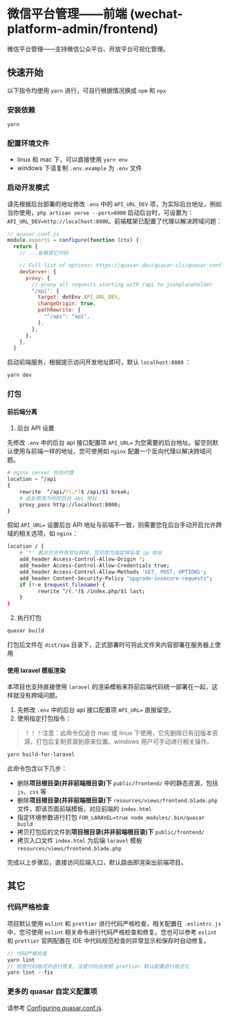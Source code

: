 # 微信平台管理——前端 (wechat-platform-admin/frontend)

微信平台管理——支持微信公众平台、开放平台可视化管理。

## 快速开始

以下指令均使用 `yarn` 进行，可自行根据情况换成 `npm` 和 `npx`

### 安装依赖
```bash
yarn
```

### 配置环境文件

- linux 和 mac 下，可以直接使用 `yarn env`
- windows 下请复制 `.env.example` 为 `.env` 文件

### 启动开发模式

请先根据后台部署的地址修改 `.env` 中的 `API_URL_DEV` 项，为实际后台地址，例如当你使用，`php artisan serve --port=8000` 启动后台时，可设置为：`API_URL_DEV=http://localhost:8000`。前端框架已配置了代理以解决跨域问题：
```js
// quasar.conf.js
module.exports = configure(function (ctx) {
  return {
    // ...省略其它代码

    // Full list of options: https://quasar.dev/quasar-cli/quasar-conf-js#Property%3A-devServer
    devServer: {
      proxy: {
        // proxy all requests starting with /api to jsonplaceholder
        "/api": {
          target: dotEnv.API_URL_DEV,
          changeOrigin: true,
          pathRewrite: {
            "^/api": "api",
          },
        },
      },
    },
  }
```

启动前端服务，根据提示访问开发地址即可，默认 `localhost:8080` ：

```bash
yarn dev
```

### 打包

#### 前后端分离
1. 后台 API 设置

先修改 `.env` 中的后台 api 接口配置项 `API_URL=` 为您需要的后台地址。留空则默认使用与前端一样的地址，您可使用如 `nginx` 配置一个反向代理以解决跨域问题。

```bash
# nginx server 反向代理
location ~ ^/api
{
    rewrite  ^/api/?(.*)$ /api/$1 break;
    # 此处修改为你的后台 api 地址
    proxy_pass http://localhost:8000;
}
```

假如 `API_URL=` 设置后台 API 地址与前端不一致，则需要您在后台手动开启允许跨域的相关选项，如 `nginx`：

```bash
location / {
    # '*' 表示允许所有地址跨域，您可改为指定域名或 ip 地址
    add_header Access-Control-Allow-Origin *;
    add_header Access-Control-Allow-Credentials true;
    add_header Access-Control-Allow-Methods 'GET, POST, OPTIONS';
    add_header Content-Security-Policy "upgrade-insecure-requests";
    if (!-e $request_filename) {
          rewrite ^/(.*)$ /index.php/$1 last;
    }
}
```

2. 执行打包
```bash
quasar build
```

打包后文件在 `dist/spa` 目录下，正式部署时可将此文件夹内容部署在服务器上使用

#### 使用 laravel 模板渲染

本项目也支持直接使用 `laravel` 的渲染模板来将前后端代码统一部署在一起，这样就没有跨域问题。

1. 先修改 `.env` 中的后台 api 接口配置项 `API_URL=` 直接留空。
2. 使用指定打包指令：

> ！！！注意：此命令仅适合 mac 或 linux 下使用，它先删除已有旧版本资源，打包后复制资源到原来位置。windows
 用户可手动进行相关操作。

```bash
yarn build-for-laravel
```

此命令包含以下几步：
- 删除**项目根目录(并非前端根目录)下** `public/frontend/` 中的静态资源，包括 `js`、`css` 等
- 删除**项目根目录(并非前端根目录)下** `resources/views/frontend.blade.php` 文件，即该页面前端模板，对应前端的 `index.html`
- 指定环境参数进行打包 `FOR_LARAVEL=true node_modules/.bin/quasar build`
- 拷贝打包后的文件到**项目根目录(并非前端根目录)下** `public/frontend/`
- 拷贝入口文件 `index.html` 为后端 `laravel` 模板 `resources/views/frontend.blade.php`

完成以上步骤后，直接访问后端入口，默认路由即渲染出前端项目。

## 其它

### 代码严格检查

项目默认使用 `eslint` 和 `prettier` 进行代码严格检查，相关配置在 `.eslintrc.js` 中，您可使用 `eslint` 相关命令进行代码严格检查和修复。您也可以参考 `eslint` 和 `prettier` 官网配置在 IDE 中代码规范检查的异常显示和保存时自动修复。

```js
// 代码严格检查
yarn lint
// 检查代码格式并进行修复，注意代码会按照 prettier 默认配置进行格式化
yarn lint --fix
```

### 更多的 quasar 自定义配置项
请参考 [Configuring quasar.conf.js](https://quasar.dev/quasar-cli/quasar-conf-js).
